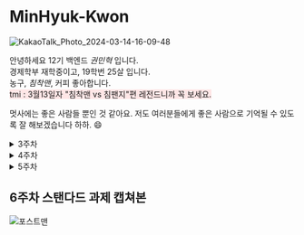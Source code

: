 # MinHyuk-Kwon

![KakaoTalk_Photo_2024-03-14-16-09-48](https://github.com/LikeLion-at-CAU-12th/Taejin-Kim/assets/152477481/45cf1a71-c704-40f5-b3ea-6802098a8c87)

안녕하세요 12기 백엔드 _권민혁_ 입니다.<br>
경제학부 재학중이고, 19학번 25살 입니다.<br>
농구, *침착맨*, 커피 좋아합니다. <br>
<span style="background-color:#FFE6E6"> tmi : 3월13일자 "침착맨 vs 침팬지"편 레전드니까 꼭 보세요. </span>

멋사에는 좋은 사람들 뿐인 것 같아요. 저도 여러분들에게 좋은 사람으로 기억될 수 있도록 잘 해보겠습니다 하하. 😄
<details>
<summary>3주차</summary>
<div markdown="1">

## 3주차 스탠다드 과제 캡쳐본
![포스트맨 캡쳐](https://i.postimg.cc/kggBtRk8/image.png)
## 3주차 챌린지 과제 캡쳐본
![화면 캡쳐](https://i.postimg.cc/Y0ZYM4VV/image.png)
</div>
</details>
<details>
<summary>4주차</summary>
<div markdown="1">

## 4주차 스탠다드 과제 캡쳐본
![ERD](https://i.postimg.cc/02Rs0p7Q/image.png) 
![admin페이지](https://i.postimg.cc/zv1qvWjV/image.png)
</div>
</details>



<details>
<summary>5주차</summary>
<div markdown="1">

## 5주차 스탠다드 과제 캡쳐본
### 1. 특정 게시글에 포함된 모든 comment 읽어오는 API 만들기
#### post/post_id/comment/
![과제1](https://i.postimg.cc/Pf70rVFd/2024-04-06-9-19-37.png)
### 2. 최근 일주일간 생성된 게시글 생성일자 순으로 가져오는 API 만들기
#### post/week/
![과제2](https://i.postimg.cc/vBHCDJsZ/2024-04-06-9-19-17.png)

</div>
</details>



## 6주차 스탠다드 과제 캡쳐본

![포스트맨](https://i.postimg.cc/ZKFMFYB9/2024-04-13-10-22-13.png)